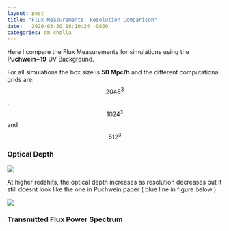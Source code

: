 ```yaml
---
layout: post
title: "Flux Measurements: Resolution Comparison"
date:   2020-03-30 18:10:24 -0800
categories: dm cholla
---
```



Here I compare the Flux Measurements for simulations using the **Puchwein+19** UV Background. 


For all simulations the box size is **50 Mpc/h** and the different computational grids are: $$2048^3$$,   $$1024^3$$  and  $$512^3$$

### Optical Depth 


<img src="{{ site.url }}assets/images/optical_depth_uvb_log_res.png"> 


At higher redshits, the optical depth increases as resolution decreases but it still doesnt look like the one in Puchwein paper ( blue line in figure below )

<img src="{{ site.url }}assets/images/puchwein_1.png"> 


### Transmitted Flux Power Spectrum